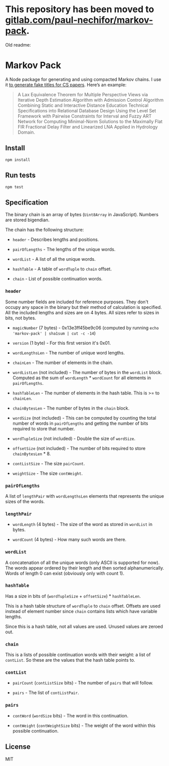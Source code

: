 # This repository has been moved to [gitlab.com/paul-nechifor/markov-pack](http://gitlab.com/paul-nechifor/markov-pack).

Old readme:

# Markov Pack

A Node package for generating and using compacted Markov chains. I use it [to
generate fake titles for CS papers][papers]. Here’s an example:

> A Lax Equivalence Theorem for Multiple Perspective Views via Iterative Depth
> Estimation Algorithm with Admission Control Algorithm Combining Static and
> Interactive Distance Education Technical Specifications into Relational
> Database Design Using the Level Set Framework with Pairwise Constraints for
> Interval and Fuzzy ART Network for Computing Minimal-Norm Solutions to the
> Maximally Flat FIR Fractional Delay Filter and Linearized LNA Applied in
> Hydrology Domain.

## Install

    npm install

## Run tests

    npm test

## Specification

The binary chain is an array of bytes (`Uint8Array` in JavaScript). Numbers are
stored bigendian.

The chain has the following structure:

- `header` - Describes lengths and positions.

- `pairOfLengths` - The lengths of the unique words.

- `wordList` - A list of all the unique words.

- `hashTable` - A table of `wordTuple` to `chain` offset.

- `chain` - List of possible continuation words.

### `header`

Some number fields are included for reference purposes. They don't occupy any
space in the binary but their method of calculation is specified. All the
included lengths and sizes are on 4 bytes. All sizes refer to sizes in bits, not
bytes.

- `magicNumber` (7 bytes) - 0x13e3ff45be9c06 (computed by running `echo
  'markov-pack' | sha1sum | cut -c -14`)

- `version` (1 byte) - For this first version it's 0x01.

- `wordLengthsLen` - The number of unique word lengths.

- `chainLen` - The number of elements in the chain.

- `wordListLen` (not included) - The number of bytes in the `wordList` block.
  Computed as the sum of `wordLength` * `wordCount` for all elements in
  `pairOfLengths`.

- `hashTableLen` - The number of elements in the hash table. This is >= to
  `chainLen`.

- `chainBytesLen` - The number of bytes in the `chain` block.

- `wordSize` (not included) - This can be computed by counting the total number
  of words in `pairOfLengths` and getting the number of bits required to store
  that number.

- `wordTupleSize` (not included) - Double the size of `wordSize`.

- `offsetSize` (not included) - The number of bits required to store
  `chainBytesLen` * 8.

- `contListSize` - The size `pairCount`.

- `weightSize` - The size `contWeight`.

### `pairOfLengths`

A list of `lengthPair` with `wordLengthsLen` elements that represents the unique
sizes of the words.

### `lengthPair`

- `wordLength` (4 bytes) - The size of the word as stored in `wordList` in
  bytes.

- `wordCount` (4 bytes) - How many such words are there.

### `wordList`

A concatenation of all the unique words (only ASCII is supported for now). The
words appear ordered by their length and then sorted alphanumerically. Words of
length 0 can exist (obviously only with count 1).

### `hashTable`

Has a size in bits of (`wordTupleSize` + `offsetSize`) * `hashTableLen`.

This is a hash table structure of `wordTuple` to `chain` offset. Offsets are
used instead of element number since `chain` contains lists which have variable
lengths.

Since this is a hash table, not all values are used. Unused values are zeroed
out.

### `chain`

This is a lists of possible continuation words with their weight: a list of
`contList`. So these are the values that the hash table points to.

### `contList`

- `pairCount` (`contListSize` bits) - The number of `pairs` that will follow.

- `pairs` - The list of `contListPair`.

### `pairs`

- `contWord` (`wordSize` bits) - The word in this continuation.

- `contWeight` (`contWeightSize` bits) - The weight of the word within this
  possible continuation.

## License

MIT

[papers]: https://github.com/paul-nechifor/markov-pack
